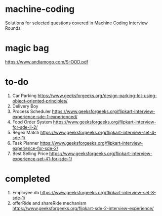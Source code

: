 # machine-coding
Solutions for selected questions covered in Machine Coding Interview Rounds

# magic bag
https://www.andiamogo.com/S-OOD.pdf

# to-do
1. Car Parking https://www.geeksforgeeks.org/design-parking-lot-using-object-oriented-principles/
2. Delivery Boy 
3. Process Scheduler https://www.geeksforgeeks.org/flipkart-interview-experience-sde-1-experienced/
4. Food Order System https://www.geeksforgeeks.org/flipkart-interview-for-sde-ii-2/
5. Regex Match https://www.geeksforgeeks.org/flipkart-interview-set-4-sde-1/
6. Task Planner https://www.geeksforgeeks.org/flipkart-interview-experience-for-sde-2/
7. Best Selling Price https://www.geeksforgeeks.org/flipkart-interview-experience-set-41-for-sde-1/

# completed
1. Employee db https://www.geeksforgeeks.org/flipkart-interview-set-8-sde-1/
2. offerRide and shareRide mechanism https://www.geeksforgeeks.org/flipkart-sde-2-interview-experience/
